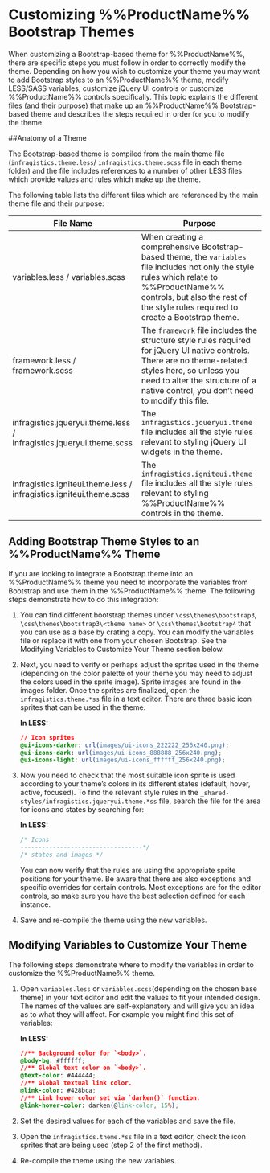 ﻿<!--
|metadata|
{
    "fileName": "customizing-ignite-ui-bootstrap-themes",
    "controlName": [],
    "tags": []
}
|metadata|
-->

# Customizing %%ProductName%% Bootstrap Themes

When customizing a Bootstrap-based theme for %%ProductName%%, there are specific steps you must follow in order to correctly modify the theme. Depending on how you wish to customize your theme you may want to add Bootstrap styles to an %%ProductName%% theme, modify LESS/SASS variables, customize jQuery UI controls or customize %%ProductName%% controls specifically. This topic explains the different files (and their purpose) that make up an %%ProductName%% Bootstrap-based theme and describes the steps required in order for you to modify the theme.

##Anatomy of a Theme


The Bootstrap-based theme is compiled from the main theme file (`infragistics.theme.less`/ `infragistics.theme.scss` file in each theme folder) and the file includes references to a number of other LESS files which provide values and rules which make up the theme.

The following table lists the different files which are referenced by the main theme file and their purpose:

File Name | Purpose
---|---
variables.less / variables.scss | When creating a comprehensive Bootstrap-based theme, the `variables` file includes not only the style rules which relate to %%ProductName%% controls, but also the rest of the style rules required to create a Bootstrap theme. 
framework.less / framework.scss|The `framework` file includes the structure style rules required for jQuery UI native controls. There are no theme-related styles here, so unless you need to alter the structure of a native control, you don’t need to modify this file.
infragistics.jqueryui.theme.less / infragistics.jqueryui.theme.scss| The `infragistics.jqueryui.theme` file includes all the style rules relevant to styling jQuery UI widgets in the theme.
infragistics.igniteui.theme.less / infragistics.igniteui.theme.scss | The `infragistics.igniteui.theme` file includes all the style rules relevant to styling %%ProductName%% controls in the theme.



## Adding Bootstrap Theme Styles to an %%ProductName%% Theme


If you are looking to integrate a Bootstrap theme into an %%ProductName%% theme you need to incorporate the variables from Bootstrap and use them in the %%ProductName%% theme. The following steps demonstrate how to do this integration:

1.  You can find different bootstrap themes under `\css\themes\bootstrap3`, `\css\themes\bootstrap3\<theme name>` or `\css\themes\bootstrap4` that you can use as a base by crating a copy. You can modify the variables file or replace it with one from your chosen Bootstrap. See the Modifying Variables to Customize Your Theme section below.
2.  Next, you need to verify or perhaps adjust the sprites used in the theme (depending on the color palette of your theme you may need to adjust the colors used in the sprite image). Sprite images are found in the images folder. Once the sprites are finalized, open the `infragistics.theme.*ss` file in a text editor. There are three basic icon sprites that can be used in the theme.

    **In LESS:**
	```css
	// Icon sprites
	@ui-icons-darker: url(images/ui-icons_222222_256x240.png);
	@ui-icons-dark: url(images/ui-icons_888888_256x240.png);
	@ui-icons-light: url(images/ui-icons_ffffff_256x240.png);
	```

3.  Now you need to check that the most suitable icon sprite is used according to your theme’s colors in its different states (default, hover, active, focused). To find the relevant style rules in the `_shared-styles/infragistics.jqueryui.theme.*ss` file, search the file for the area for icons and states by searching for:

    **In LESS:**
	```css
    /* Icons
    ----------------------------------*/
    /* states and images */
	```
	
	You can now verify that the rules are using the appropriate sprite positions for your theme. Be aware that there are also exceptions and specific overrides for certain controls. Most exceptions are for the editor controls, so make sure you have the best selection defined for each instance.

4.  Save and re-compile the theme using the new variables.

## Modifying Variables to Customize Your Theme


The following steps demonstrate where to modify the variables in order to customize the %%ProductName%% theme.

1.  Open `variables.less` or `variables.scss`(depending on the chosen base theme) in your text editor and edit the values to fit your intended design. The names of the values are self-explanatory and will give you an idea as to what they will affect. For example you might find this set of variables:

    **In LESS:**
	```css
    //** Background color for `<body>`.
    @body-bg: #ffffff;
    //** Global text color on `<body>`.
    @text-color: #444444;
    //** Global textual link color.
    @link-color: #428bca;
    //** Link hover color set via `darken()` function.
    @link-hover-color: darken(@link-color, 15%);
	```

2.  Set the desired values for each of the variables and save the file.
3.  Open the `infragistics.theme.*ss` file in a text editor, check the icon sprites that are being used (step 2 of the first method).
4.  Re-compile the theme using the new variables.

                    